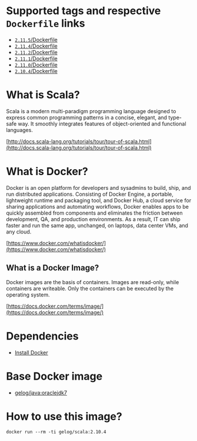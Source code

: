 # Supported tags and respective `Dockerfile` links
- [`2.11.5`/Dockerfile](https://github.com/GELOG/docker-ubuntu-scala/tree/2.11.5/Dockerfile)
- [`2.11.4`/Dockerfile](https://github.com/GELOG/docker-ubuntu-scala/tree/2.11.4/Dockerfile)
- [`2.11.2`/Dockerfile](https://github.com/GELOG/docker-ubuntu-scala/tree/2.11.2/Dockerfile)
- [`2.11.1`/Dockerfile](https://github.com/GELOG/docker-ubuntu-scala/tree/2.11.1/Dockerfile)
- [`2.11.0`/Dockerfile](https://github.com/GELOG/docker-ubuntu-scala/tree/2.11.0/Dockerfile)
- [`2.10.4`/Dockerfile](https://github.com/GELOG/docker-ubuntu-scala/tree/2.10.4/Dockerfile)

# What is Scala?
Scala is a modern multi-paradigm programming language designed to express common programming patterns in a concise, elegant, and type-safe way. It smoothly integrates features of object-oriented and functional languages.

[http://docs.scala-lang.org/tutorials/tour/tour-of-scala.html](http://docs.scala-lang.org/tutorials/tour/tour-of-scala.html)

# What is Docker?
Docker is an open platform for developers and sysadmins to build, ship, and run distributed applications. Consisting of Docker Engine, a portable, lightweight runtime and packaging tool, and Docker Hub, a cloud service for sharing applications and automating workflows, Docker enables apps to be quickly assembled from components and eliminates the friction between development, QA, and production environments. As a result, IT can ship faster and run the same app, unchanged, on laptops, data center VMs, and any cloud.

[https://www.docker.com/whatisdocker/](https://www.docker.com/whatisdocker/)

## What is a Docker Image?
Docker images are the basis of containers. Images are read-only, while containers are writeable. Only the containers can be executed by the operating system.

[https://docs.docker.com/terms/image/](https://docs.docker.com/terms/image/)

# Dependencies
* [Install Docker](https://docs.docker.com/installation/)

# Base Docker image
* [gelog/java:oraclejdk7](https://registry.hub.docker.com/u/gelog/java/)

# How to use this image?
```
docker run --rm -ti gelog/scala:2.10.4
```
